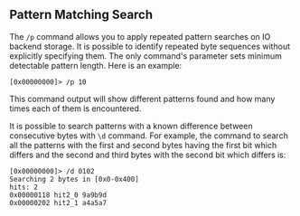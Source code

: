 ## Pattern Matching Search

The `/p` command allows you to apply repeated pattern searches on IO backend storage. It is possible to identify repeated byte sequences without explicitly specifying them. The only command's parameter sets minimum detectable pattern length.
Here is an example:
```
[0x00000000]> /p 10
```
This command output will show different patterns found and how many times each of them is encountered.

It is possible to search patterns with a known difference between consecutive bytes with `\d` command. For example, the command to search all the patterns with the first and second bytes having the first bit which differs and the second and third bytes with the second bit which differs is:

```
[0x00000000]> /d 0102
Searching 2 bytes in [0x0-0x400]
hits: 2
0x00000118 hit2_0 9a9b9d
0x00000202 hit2_1 a4a5a7
```
